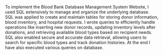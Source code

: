 To implement the Blood Bank Database Management System Website, I used SQL extensively to manage and organize the underlying database. SQL was applied to create and maintain tables for storing donor information, blood inventory, and hospital requests. I wrote queries to efficiently handle operations like inserting new donor records, updating inventory levels after donations, and retrieving available blood types based on recipient needs. SQL also enabled secure and accurate data retrieval, allowing users to search for specific blood types and track donation histories. At the end I have also executed various queries on database.
